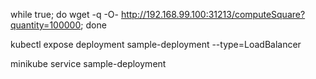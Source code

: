 while true; do wget -q -O- http://192.168.99.100:31213/computeSquare?quantity=100000; done

kubectl expose deployment sample-deployment --type=LoadBalancer

minikube service sample-deployment